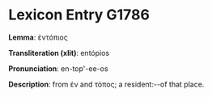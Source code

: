 # Lexicon Entry G1786

**Lemma**: ἐντόπιος

**Transliteration (xlit)**: entópios

**Pronunciation**: en-top'-ee-os

**Description**:
from ἐν and τόπος; a resident:--of that place.
